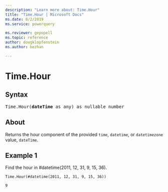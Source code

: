 ```yaml
---
description: "Learn more about: Time.Hour"
title: "Time.Hour | Microsoft Docs"
ms.date: 8/2/2019
ms.service: powerquery

ms.reviewer: gepopell
ms.topic: reference
author: dougklopfenstein
ms.author: bezhan

---
```

# Time.Hour

## Syntax

<pre>
Time.Hour(<b>dateTime</b> as any) as nullable number
</pre>
  
## About  
Returns the hour component of the provided `time`, `datetime`, or `datetimezone` value, `dateTime`.

## Example 1
Find the hour in #datetime(2011, 12, 31, 9, 15, 36).

```powerquery-m
Time.Hour(#datetime(2011, 12, 31, 9, 15, 36))
```

`9`
